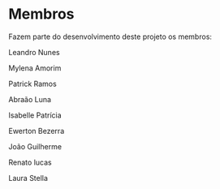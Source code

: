 # Membros

Fazem parte do desenvolvimento deste projeto os membros:

Leandro Nunes

Mylena Amorim 

Patrick Ramos

Abraão Luna

Isabelle Patrícia

Ewerton Bezerra

João Guilherme

Renato lucas

Laura Stella
